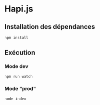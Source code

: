 # Hapi.js

## Installation des dépendances

```cmd
npm install
```

## Exécution

### Mode dev

```cmd
npm run watch
```

### Mode "prod"

```cmd
node index
```

